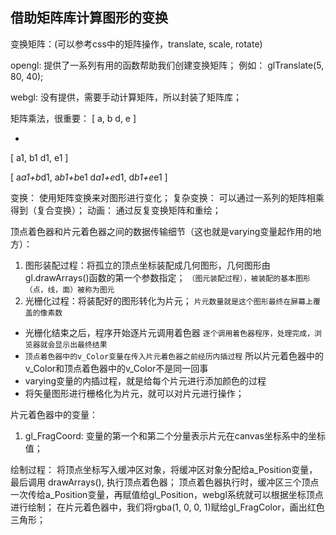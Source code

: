 ## 借助矩阵库计算图形的变换

变换矩阵：(可以参考css中的矩阵操作，translate, scale, rotate)

opengl: 提供了一系列有用的函数帮助我们创建变换矩阵；
例如： glTranslate(5, 80, 40); 

webgl: 没有提供，需要手动计算矩阵，所以封装了矩阵库；

矩阵乘法，很重要：
[
 a, b
 d, e
]

*

[
  a1, b1
  d1, e1
]

[
  a*a1+b*d1, a*b1+b*e1
  d*a1+e*d1, d*b1+e*e1
]

变换：     使用矩阵变换来对图形进行变化；
复杂变换： 可以通过一系列的矩阵相乘得到（复合变换）；
动画：     通过反复变换矩阵和重绘；

顶点着色器和片元着色器之间的数据传输细节（这也就是varying变量起作用的地方）：

1. 图形装配过程：将孤立的顶点坐标装配成几何图形，几何图形由gl.drawArrays()函数的第一个参数指定； `（图元装配过程），被装配的基本图形（点，线，面）被称为图元`
2. 光栅化过程：将装配好的图形转化为片元； `片元数量就是这个图形最终在屏幕上覆盖的像素数`
 - 光栅化结束之后，程序开始逐片元调用着色器 `逐个调用着色器程序，处理完成，浏览器就会显示出最终结果`
 - `顶点着色器中的v_Color变量在传入片元着色器之前经历内插过程` 所以片元着色器中的v_Color和顶点着色器中的v_Color不是同一回事
 - varying变量的内插过程，就是给每个片元进行添加颜色的过程
 - 将矢量图形进行栅格化为片元，就可以对片元进行操作；

片元着色器中的变量：

1. gl_FragCoord: 变量的第一个和第二个分量表示片元在canvas坐标系中的坐标值；

绘制过程：
将顶点坐标写入缓冲区对象，将缓冲区对象分配给a_Position变量，最后调用 drawArrays(), 执行顶点着色器；
顶点着色器执行时，缓冲区三个顶点一次传给a_Position变量，再赋值给gl_Position，webgl系统就可以根据坐标顶点进行绘制；
在片元着色器中，我们将rgba(1, 0, 0, 1)赋给gl_FragColor，画出红色三角形；
